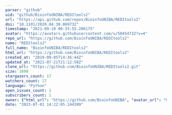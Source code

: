 ```yaml
---
parser: "github"
uid: "github/BioinfoUNIBA/REDItools2"
url: "https://api.github.com/repos/BioinfoUNIBA/REDItools2"
doi: "10.1101/2020.04.30.069732"
timestamp: "2021-09-19 00:33:55.206175"
avatar: "https://avatars.githubusercontent.com/u/50454732?v=4"
repo_url: "https://github.com/BioinfoUNIBA/REDItools2"
name: "REDItools2"
full_name: "BioinfoUNIBA/REDItools2"
html_url: "https://github.com/BioinfoUNIBA/REDItools2"
created_at: "2019-09-05T14:36:44Z"
updated_at: "2021-07-21T21:12:58Z"
clone_url: "https://github.com/BioinfoUNIBA/REDItools2.git"
size: 1690
stargazers_count: 17
watchers_count: 17
language: "Python"
open_issues_count: 1
subscribers_count: 1
owner: {"html_url": "https://github.com/BioinfoUNIBA", "avatar_url": "https://avatars.githubusercontent.com/u/50454732?v=4", "login": "BioinfoUNIBA", "type": "User"}
date: "2023-07-01 14:22:05.244309"
---
```

